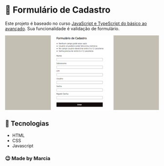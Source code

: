 #  📄 Formulário de Cadastro
Este projeto é baseado no curso [JavaScript e TypeScript do básico ao avançado](https://www.udemy.com/course/curso-de-javascript-moderno-do-basico-ao-avancado/). Sua funcionalidade é validação de formulário.

![](github/FormPergunta.png)

## 🚀 Tecnologias
- HTML
- CSS
- Javascript

### 😉 Made by Marcia
